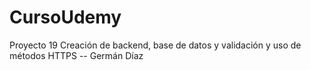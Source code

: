 # CursoUdemy

Proyecto 19 Creación de backend, base de datos y validación y uso de métodos HTTPS -- Germán Díaz
